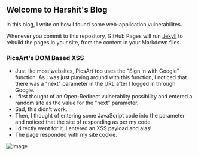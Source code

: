 ## Welcome to Harshit's Blog

In this blog, I write on how I found some web-application vulnerabilites.

Whenever you commit to this repository, GitHub Pages will run [Jekyll](https://jekyllrb.com/) to rebuild the pages in your site, from the content in your Markdown files.

### PicsArt's DOM Based XSS

- Just like most websites, PicsArt too uses the "Sign in with Google" function. As I was just playing around with this function, I noticed that there was a "next" parameter in the URL after I logged in through Google. 
- I first thought of an Open-Redirect vulnerablity possibility and entered a random site as the value for the "next" parameter.
- Sad, this didn't work.
- Then, I thought of entering some JavaScript code into the parameter and noticed that the site of responding as per my code.
- I directly went for it. I entered an XSS payload and alas! 
- The page responded with my site cookie.

![Image](https://postimg.cc/DSWszRQ2)
```

